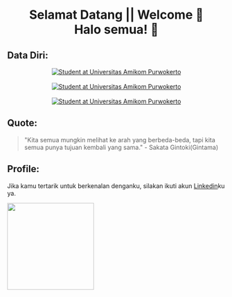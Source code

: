 <div> <h1 align="center">Selamat Datang || Welcome 🔰<br>Halo semua! 👋</h1> </div>

<h2>Data Diri:</h2>
<div align="center">
    <a href="https://git.io/typing-svg"><img src="https://readme-typing-svg.demolab.com?font=Roboto+Slab&color=%237E3ACE&size=25&center=true&vCenter=true&width=450&lines=I'm+Aziz+Ramadhan;"alt="Student at Universitas Amikom Purwokerto"></a>
</div><br>
<div align="center">
    <a href="https://git.io/typing-svg"><img src="https://readme-typing-svg.demolab.com?font=Roboto+Slab&color=%237E3ACE&size=20&center=true&vCenter=true&width=450&lines=Informatika'23;"alt="Student at Universitas Amikom Purwokerto"></a>
</div><br>
<div align="center">
    <a href="https://git.io/typing-svg"><img src="https://readme-typing-svg.demolab.com?font=Roboto+Slab&color=%237E3ACE&size=20&center=true&vCenter=true&width=450&lines=Student+at+Universitas+Amikom+Purwokerto;"alt="Student at Universitas Amikom Purwokerto"></a>
</div>

<h2>Quote:</h2>

>"Kita semua mungkin melihat ke arah yang berbeda-beda, tapi kita semua punya tujuan kembali yang sama." - Sakata Gintoki(Gintama)<br>

<h2>Profile:</h2>

Jika kamu tertarik untuk berkenalan denganku, silakan ikuti akun [Linkedin](https://www.linkedin.com/in/aziz-ramadhan-263745199/)ku ya.<br>

<a href="https://github.com/azizramaadhan/github-readme-stats">
  <img height=200 align="center" src="https://github-readme-stats.vercel.app/api?username=azizramaadhan" />
</a>

<!--
**azizramaadhan/azizramaadhan** is a ✨ _special_ ✨ repository because its `README.md` (this file) appears on your GitHub profile.

Here are some ideas to get you started:
💬 Ask me about anything.<br>
- 🔭 I’m currently working on ...
- 🌱 I’m currently learning ...
- 👯 I’m looking to collaborate on ...
- 🤔 I’m looking for help with ...

- 📫 How to reach me: ...
- 😄 Pronouns: ...
- ⚡ Fun fact: ...
<div align="center">
    <a href="https://git.io/typing-svg"><img src="https://readme-typing-svg.demolab.com?font=Roboto+Slab&color=%237E3ACE&size=20&center=true&vCenter=true&width=450&lines=I'm+Aziz+Ramadhan;Palembang;Laki-Laki;Informatika'23;Student+at+Universitas+Amikom+Purwokerto;"alt="Student at Universitas Amikom Purwokerto"></a>
</div><br>
-->
